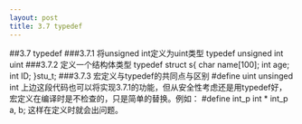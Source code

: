 ```yaml
---
layout: post
title: 3.7 typedef
---
```

##3.7 typedef
###3.7.1 将unsigned int定义为uint类型
    typedef unsigned int uint
###3.7.2 定义一个结构体类型
    typedef struct s{
        char name[100];
        int age;
        int ID;
    }stu_t;
###3.7.3 宏定义与typedef的共同点与区别
    #define uint unsinged int
上边这段代码也可以将实现3.7.1的功能，但从安全性考虑还是用typedef好，宏定义在编译时是不检查的，只是简单的替换。例如：
    #define int_p int *
    int_p a, b;
这样在定义时就会出问题。
